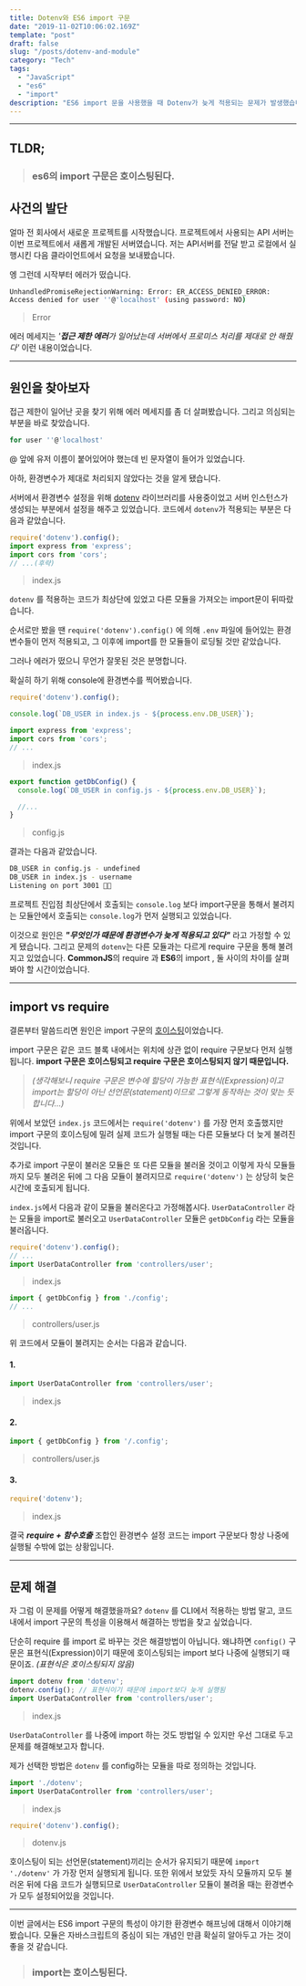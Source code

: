 ```yaml
---
title: Dotenv와 ES6 import 구문
date: "2019-11-02T10:06:02.169Z"
template: "post"
draft: false
slug: "/posts/dotenv-and-module"
category: "Tech"
tags:
  - "JavaScript"
  - "es6"
  - "import"
description: "ES6 import 문을 사용했을 때 Dotenv가 늦게 적용되는 문제가 발생했습니다. 원인을 알아보고 import문이 어떻게 동작하는지 알아보겠습니다."
---
```


----

## TLDR;

> ### es6의 import 구문은 **호이스팅**된다.

## 사건의 발단

얼마 전 회사에서 새로운 프로젝트를 시작했습니다. 프로젝트에서 사용되는 API 서버는 이번 프로젝트에서 새롭게 개발된 서버였습니다. 저는 API서버를 전달 받고 로컬에서 실행시킨 다음 클라이언트에서 요청을 보내봤습니다.
  
엥 그런데 시작부터 에러가 떴습니다.

```bash
UnhandledPromiseRejectionWarning: Error: ER_ACCESS_DENIED_ERROR:
Access denied for user ''@'localhost' (using password: NO)
```
> Error

에러 메세지는 *'**접근 제한 에러**가 일어났는데 서버에서 프로미스 처리를 제대로 안 해줬다'* 이런 내용이었습니다. 

----

## 원인을 찾아보자

접근 제한이 일어난 곳을 찾기 위해 에러 메세지를 좀 더 살펴봤습니다. 그리고 의심되는 부분을 바로 찾았습니다.

```bash
for user ''@'localhost'
```

 @ 앞에 유저 이름이 붙어있어야 했는데 빈 문자열이 들어가 있었습니다. 

아하, 환경변수가 제대로 처리되지 않았다는 것을 알게 됐습니다. 

서버에서 환경변수 설정을 위해 [dotenv](https://github.com/motdotla/dotenv#readme) 라이브러리를 사용중이었고 서버 인스턴스가 생성되는 부분에서 설정을 해주고 있었습니다. 코드에서 `dotenv`가 적용되는 부분은 다음과 같았습니다.

```typescript
require('dotenv').config();
import express from 'express';
import cors from 'cors';
// ...(후략)
```
> index.js

`dotenv` 를 적용하는 코드가 최상단에 있었고 다른 모듈을 가져오는 import문이 뒤따랐습니다.

순서로만 봤을 땐 `require('dotenv').config()` 에 의해 `.env` 파일에 들어있는 환경변수들이 먼저 적용되고, 그 이후에 import를 한 모듈들이 로딩될 것만 같았습니다.

그러나 에러가 떴으니 무언가 잘못된 것은 분명합니다.

확실히 하기 위해 console에 환경변수를 찍어봤습니다.

```typescript
require('dotenv').config();

console.log(`DB_USER in index.js - ${process.env.DB_USER}`);

import express from 'express';
import cors from 'cors';
// ...
```
> index.js

```typescript
export function getDbConfig() {
  console.log(`DB_USER in config.js - ${process.env.DB_USER}`);

  //...
}
```
> config.js

결과는 다음과 같았습니다.

``` bash
DB_USER in config.js - undefined
DB_USER in index.js - username
Listening on port 3001 👂🏻
```

프로젝트 진입점 최상단에서 호출되는 `console.log` 보다 import구문을 통해서 불려지는 모듈안에서 호출되는 `console.log`가 먼저 실행되고 있었습니다.

이것으로 원인은 ***"무엇인가 때문에 환경변수가 늦게 적용되고 있다"*** 라고 가정할 수 있게 됐습니다. 그리고 문제의 `dotenv`는 다른 모듈과는 다르게 require 구문을 통해 불려지고 있었습니다. **CommonJS**의 require 과 **ES6**의 import , 둘 사이의 차이를 살펴봐야 할 시간이었습니다. 

----

## import vs require

결론부터 말씀드리면 원인은 import 구문의 [호이스팅](https://developer.mozilla.org/ko/docs/Glossary/Hoisting)이었습니다.

import 구문은 같은 코드 블록 내에서는 위치에 상관 없이 require 구문보다 먼저 실행됩니다. **import 구문은 호이스팅되고 require 구문은 호이스팅되지 않기 때문입니다.**

> *(생각해보니 require 구문은 변수에 할당이 가능한 표현식(Expression)이고 import는 할당이 아닌 선언문(statement)이므로 그렇게 동작하는 것이 맞는 듯합니다...)*


위에서 보았던 `index.js` 코드에서는 `require('dotenv')` 를 가장 먼저 호출했지만 import 구문의 호이스팅에 밀려 실제 코드가 실행될 때는 다른 모듈보다 더 늦게 불려진 것입니다.


추가로 import 구문이 불러온 모듈은 또 다른 모듈을 불러올 것이고 이렇게 자식 모듈들까지 모두 불려온 뒤에 그 다음 모듈이 불려지므로 `require('dotenv')` 는 상당히 늦은 시간에 호출되게 됩니다.

`index.js`에서 다음과 같이 모듈을 불러온다고 가정해봅시다. `UserDataController` 라는 모듈을 import로 불러오고 `UserDataController` 모듈은 `getDbConfig` 라는 모듈을 불러옵니다.

```typescript
require('dotenv').config();
// ...
import UserDataController from 'controllers/user';
```
> index.js

```typescript
import { getDbConfig } from './config';
// ...
```
> controllers/user.js

위 코드에서 모듈이 불려지는 순서는 다음과 같습니다.

#### 1.
```typescript
import UserDataController from 'controllers/user';
```
> index.js

#### 2.
```typescript
import { getDbConfig } from '/.config';
```
> controllers/user.js

#### 3.
```typescript
require('dotenv');
```
> index.js

결국 ***require + 함수호출*** 조합인 환경변수 설정 코드는 import 구문보다 항상 나중에 실행될 수밖에 없는 상황입니다.

----

## 문제 해결

자 그럼 이 문제를 어떻게 해결했을까요? `dotenv` 를 CLI에서 적용하는 방법 말고, 코드 내에서 import 구문의 특성을 이용해서 해결하는 방법을 찾고 싶었습니다.

단순히 require 를 import 로 바꾸는 것은 해결방법이 아닙니다. 왜냐하면 `config()` 구문은 표현식(Expression)이기 때문에 호이스팅되는 import 보다 나중에 실행되기 때문이죠. *(표현식은 호이스팅되지 않음)*

```typescript
import dotenv from 'dotenv';
dotenv.config(); // 표현식이기 때문에 import보다 늦게 실행됨
import UserDataController from 'controllers/user';
```
> index.js

`UserDataController` 를 나중에 import 하는 것도 방법일 수 있지만 우선 그대로 두고 문제를 해결해보고자 합니다.

제가 선택한 방법은 `dotenv` 를 config하는 모듈을 따로 정의하는 것입니다.

```typescript
import './dotenv';
import UserDataController from 'controllers/user';
```
> index.js

```typescript
require('dotenv').config();
```
> dotenv.js

호이스팅이 되는 선언문(statement)끼리는 순서가 유지되기 때문에 `import './dotenv'` 가 가장 먼저 실행되게 됩니다. 또한 위에서 보았듯 자식 모듈까지 모두 불러온 뒤에 다음 코드가 실행되므로 `UserDataController` 모듈이 불려올 때는 환경변수가 모두 설정되어있을 것입니다.

----

이번 글에서는 ES6 import 구문의 특성이 야기한 환경변수 해프닝에 대해서 이야기해 봤습니다. 모듈은 자바스크립트의 중심이 되는 개념인 만큼 확실히 알아두고 가는 것이 좋을 것 같습니다. 

> ### import는 호이스팅된다.